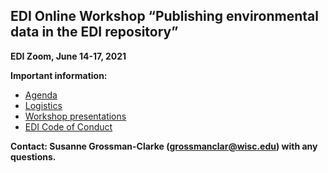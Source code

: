 ## EDI Online Workshop “Publishing environmental data in the EDI repository”

**EDI Zoom, June 14-17, 2021**

**Important information:**

* [Agenda](https://github.com/EDIorg/workshops/blob/master/Online_data_publishing_14-17June2021/Agenda.md)
* [Logistics](https://github.com/EDIorg/workshops/blob/master/Online_data_publishing_14-17June2021/Logistics.md)
* [Workshop presentations](https://drive.google.com/drive/folders/1M4tK3NruBYR9FzpFB4IO08IlXGbHFXd-?usp=sharing)
* [EDI Code of Conduct](https://environmentaldatainitiative.org/about/environmental-data-initiative-code-of-conduct/)

**Contact: Susanne Grossman-Clarke (grossmanclar@wisc.edu) with any questions.**
